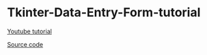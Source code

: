 # Tkinter-Data-Entry-Form-tutorial
[Youtube tutorial](https://youtu.be/vusUfPBsggw?si=Xx3ndFpHnBvwu1_J)


[Source code](https://github.com/codefirstio/tkinter-data-entry)


